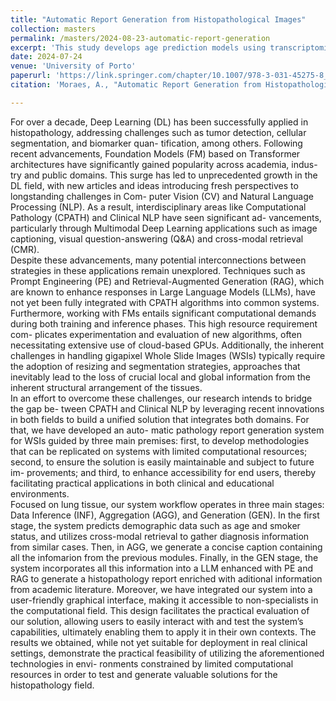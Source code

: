 ```yaml
---
title: "Automatic Report Generation from Histopathological Images"
collection: masters
permalink: /masters/2024-08-23-automatic-report-generation
excerpt: 'This study develops age prediction models using transcriptomics, methylation, and histological images from 793 lung tissue samples, facing challenges like varied data modalities and high feature dimensionality. Utilizing gradient boosting and convolutional neural networks, and applying data-centric techniques for imbalanced data, the models predict biological age with a median absolute error of 4 years. This highlights the feasibility and challenges of integrating multi-modal datasets for age prediction.'
date: 2024-07-24
venue: 'University of Porto'
paperurl: 'https://link.springer.com/chapter/10.1007/978-3-031-45275-8_43'
citation: 'Moraes, A., "Automatic Report Generation from Histopathological Images." <i>International Conference on Discovery Science</i>. Springer.'

---
```


For over a decade, Deep Learning (DL) has been successfully applied in histopathology, addressing challenges such as tumor detection, cellular segmentation, and biomarker quan- tification, among others. Following recent advancements, Foundation Models (FM) based on Transformer architectures have significantly gained popularity across academia, indus- try and public domains. This surge has led to unprecedented growth in the DL field, with new articles and ideas introducing fresh perspectives to longstanding challenges in Com- puter Vision (CV) and Natural Language Processing (NLP). As a result, interdisciplinary areas like Computational Pathology (CPATH) and Clinical NLP have seen significant ad- vancements, particularly through Multimodal Deep Learning applications such as image captioning, visual question-answering (Q&A) and cross-modal retrieval (CMR).
<br>
Despite these advancements, many potential interconnections between strategies in these applications remain unexplored. Techniques such as Prompt Engineering (PE) and Retrieval-Augmented Generation (RAG), which are known to enhance responses in Large Language Models (LLMs), have not yet been fully integrated with CPATH algorithms into common systems. Furthermore, working with FMs entails significant computational demands during both training and inference phases. This high resource requirement com- plicates experimentation and evaluation of new algorithms, often necessitating extensive use of cloud-based GPUs. Additionally, the inherent challenges in handling gigapixel Whole Slide Images (WSIs) typically require the adoption of resizing and segmentation strategies, approaches that inevitably lead to the loss of crucial local and global information from the inherent structural arrangement of the tissues.
<br>
In an effort to overcome these challenges, our research intends to bridge the gap be- tween CPATH and Clinical NLP by leveraging recent innovations in both fields to build a unified solution that integrates both domains. For that, we have developed an auto- matic pathology report generation system for WSIs guided by three main premises: first, to develop methodologies that can be replicated on systems with limited computational resources; second, to ensure the solution is easily maintainable and subject to future im- provements; and third, to enhance accessibility for end users, thereby facilitating practical applications in both clinical and educational environments.
<br>
Focused on lung tissue, our system workflow operates in three main stages: Data Inference (INF), Aggregation (AGG), and Generation (GEN). In the first stage, the system predicts demographic data such as age and smoker status, and utilizes cross-modal retrieval to gather diagnosis information from similar cases. Then, in AGG, we generate a concise caption containing all the infomarion from the previous modules. Finally, in the GEN stage, the system incorporates all this information into a LLM enhanced with PE and RAG to generate a histopathology report enriched with aditional information from academic literature. Moreover, we have integrated our system into a user-friendly graphical interface, making it accessible to non-specialists in the computational field. This design facilitates the practical evaluation of our solution, allowing users to easily interact with and test the system’s capabilities, ultimately enabling them to apply it in their own contexts.
The results we obtained, while not yet suitable for deployment in real clinical settings, demonstrate the practical feasibility of utilizing the aforementioned technologies in envi- ronments constrained by limited computational resources in order to test and generate valuable solutions for the histopathology field.
